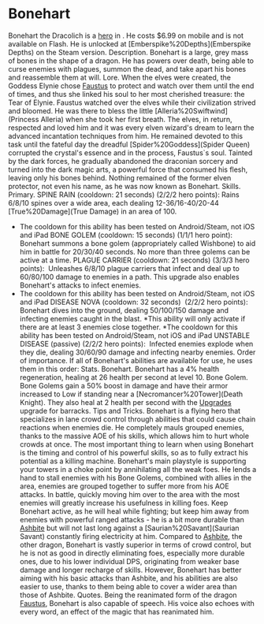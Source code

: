 # Bonehart

Bonehart the Dracolich is a [hero](hero) in . He costs $6.99 on mobile and is not available on Flash. He is unlocked at [Emberspike%20Depths](Emberspike Depths) on the Steam version.
Description.
Bonehart is a large, grey mass of bones in the shape of a dragon. He has powers over death, being able to curse enemies with plagues, summon the dead, and take apart his bones and reassemble them at will.
Lore.
When the elves were created, the Goddess Elynie chose [Faustus](Faustus) to protect and watch over them until the end of times, and thus she linked his soul to her most cherished treasure: the Tear of Elynie.
Faustus watched over the elves while their civilization strived and bloomed. He was there to bless the little [Alleria%20Swiftwind](Princess Alleria) when she took her first breath. The elves, in return, respected and loved him and it was every elven wizard's dream to learn the advanced incantation techniques from him.
He remained devoted to this task until the fateful day the dreadful [Spider%20Goddess](Spider Queen) corrupted the crystal's essence and in the process, Faustus`s soul. Tainted by the dark forces, he gradually abandoned the draconian sorcery and turned into the dark magic arts, a powerful force that consumed his flesh, leaving only his bones behind. Nothing remained of the former elven protector, not even his name, as he was now known as Bonehart.
Skills.
Primary.
 SPINE RAIN (cooldown: 21 seconds) (2/2/2 hero points):
 Rains 6/8/10 spines over a wide area, each dealing 12-36/16-40/20-44 [True%20Damage](True Damage) in an area of 100.
* The cooldown for this ability has been tested on Android/Steam, not iOS and iPad
 BONE GOLEM (cooldown: 15 seconds) (1/1/1 hero point): 
 Bonehart summons a bone golem (appropriately called Wishbone) to aid him in battle for 20/30/40 seconds. No more than three golems can be active at a time.
 PLAGUE CARRIER (cooldown: 21 seconds) (3/3/3 hero points): 
 Unleashes 6/8/10 plague carriers that infect and deal up to 60/80/100 damage to enemies in a path.
 This upgrade also enables Bonehart's attacks to infect enemies. 
* The cooldown for this ability has been tested on Android/Steam, not iOS and iPad
 DISEASE NOVA (cooldown: 32 seconds)  (2/2/2 hero points): 
 Bonehart dives into the ground, dealing 50/100/150 damage and infecting enemies caught in the blast.
*This ability will only activate if there are at least 3 enemies close together.
*The cooldown for this ability has been tested on Android/Steam, not iOS and iPad
 UNSTABLE DISEASE (passive) (2/2/2 hero points): 
 Infected enemies explode when they die, dealing 30/60/90 damage and infecting nearby enemies.
Order of importance.
If all of Bonehart's abilities are available for use, he uses them in this order:
Stats.
Bonehart.
Bonehart has a 4% health regeneration, healing at 26 health per second at level 10.
Bone Golem.
Bone Golems gain a 50% boost in damage and have their armor increased to Low if standing near a [Necromancer%20Tower](Death Knight). They also heal at 2 health per second with the [Upgrades](Courage) upgrade for barracks.
Tips and Tricks.
Bonehart is a flying hero that specializes in lane crowd control through abilities that could cause chain reactions when enemies die. He completely mauls grouped enemies, thanks to the massive AOE of his skills, which allows him to hurt whole crowds at once. The most important thing to learn when using Bonehart is the timing and control of his powerful skills, so as to fully extract his potential as a killing machine.
Bonehart's main playstyle is supporting your towers in a choke point by annihilating all the weak foes. He lends a hand to stall enemies with his Bone Golems, combined with allies in the area, enemies are grouped together to suffer more from his AOE attacks. In battle, quickly moving him over to the area with the most enemies will greatly increase his usefulness in killing foes.
Keep Bonehart active, as he will heal while fighting; but keep him away from enemies with powerful ranged attacks - he is a bit more durable than [Ashbite](Ashbite) but will not last long against a [Saurian%20Savant](Saurian Savant) constantly firing electricity at him.
Compared to [Ashbite](Ashbite), the other dragon, Bonehart is vastly superior in terms of crowd control, but he is not as good in directly eliminating foes, especially more durable ones, due to his lower individual DPS, originating from weaker base damage and longer recharge of skills. However, Bonehart has better aiming with his basic attacks than Ashbite, and his abilities are also easier to use, thanks to them being able to cover a wider area than those of Ashbite.
Quotes.
Being the reanimated form of the dragon [Faustus](Faustus), Bonehart is also capable of speech. His voice also echoes with every word, an effect of the magic that has reanimated him.